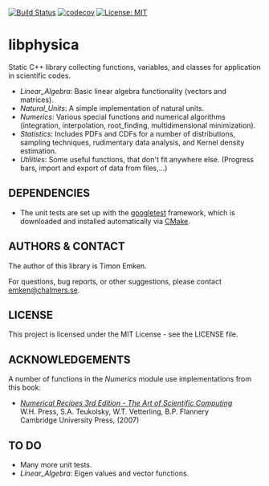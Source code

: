 [![Build Status](https://travis-ci.com/temken/libphysica.svg?branch=master)](https://travis-ci.com/temken/libphysica)
[![codecov](https://codecov.io/gh/temken/libphysica/branch/master/graph/badge.svg)](https://codecov.io/gh/temken/libphysica)
[![License: MIT](https://img.shields.io/badge/License-MIT-blue.svg)](https://opensource.org/licenses/MIT)

# libphysica
Static C++ library collecting functions, variables, and classes for application in scientific codes.

- *Linear_Algebra*: Basic linear algebra functionality (vectors and matrices).
- *Natural_Units*: A simple implementation of natural units.
- *Numerics*: Various special functions and numerical algorithms (integration, interpolation, root_finding, multidimensional minimization).
- *Statistics*: Includes PDFs and CDFs for a number of distributions, sampling techniques, rudimentary data analysis, and Kernel density estimation.
- *Utilities*: Some useful functions, that don't fit anywhere else. (Progress bars, import and export of data from files,...)

## DEPENDENCIES

- The unit tests are set up with the [googletest](https://github.com/google/googletest) framework, which is downloaded and installed automatically via [CMake](https://cmake.org/).

## AUTHORS & CONTACT

The author of this library is Timon Emken.

For questions, bug reports, or other suggestions, please contact [emken@chalmers.se](mailto:emken@chalmers.se).


## LICENSE

This project is licensed under the MIT License - see the LICENSE file.

## ACKNOWLEDGEMENTS

A number of functions in the *Numerics* module use implementations from this book:

- [*Numerical Recipes 3rd Edition -  The Art of Scientific Computing*](https://en.wikipedia.org/wiki/Numerical_Recipes)  
W.H. Press, S.A. Teukolsky, W.T. Vetterling, B.P. Flannery   
Cambridge University Press, (2007)

## TO DO

- Many more unit tests.
- *Linear_Algebra*: Eigen values and vector functions.